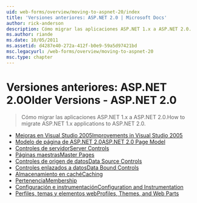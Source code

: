 ```yaml
---
uid: web-forms/overview/moving-to-aspnet-20/index
title: 'Versiones anteriores: ASP.NET 2.0 | Microsoft Docs'
author: rick-anderson
description: Cómo migrar las aplicaciones ASP.NET 1.x a ASP.NET 2.0.
ms.author: riande
ms.date: 10/05/2011
ms.assetid: d4287e40-272a-412f-b0e9-59a5d97421bd
msc.legacyurl: /web-forms/overview/moving-to-aspnet-20
msc.type: chapter
---
```

<a name="older-versions---aspnet-20"></a><span data-ttu-id="bfff0-103">Versiones anteriores: ASP.NET 2.0</span><span class="sxs-lookup"><span data-stu-id="bfff0-103">Older Versions - ASP.NET 2.0</span></span>
====================
> <span data-ttu-id="bfff0-104">Cómo migrar las aplicaciones ASP.NET 1.x a ASP.NET 2.0.</span><span class="sxs-lookup"><span data-stu-id="bfff0-104">How to migrate ASP.NET 1.x applications to ASP.NET 2.0.</span></span>


- [<span data-ttu-id="bfff0-105">Mejoras en Visual Studio 2005</span><span class="sxs-lookup"><span data-stu-id="bfff0-105">Improvements in Visual Studio 2005</span></span>](improvements-in-visual-studio-2005.md)
- [<span data-ttu-id="bfff0-106">Modelo de página de ASP.NET 2.0</span><span class="sxs-lookup"><span data-stu-id="bfff0-106">ASP.NET 2.0 Page Model</span></span>](the-asp-net-2-0-page-model.md)
- [<span data-ttu-id="bfff0-107">Controles de servidor</span><span class="sxs-lookup"><span data-stu-id="bfff0-107">Server Controls</span></span>](server-controls.md)
- [<span data-ttu-id="bfff0-108">Páginas maestras</span><span class="sxs-lookup"><span data-stu-id="bfff0-108">Master Pages</span></span>](master-pages.md)
- [<span data-ttu-id="bfff0-109">Controles de origen de datos</span><span class="sxs-lookup"><span data-stu-id="bfff0-109">Data Source Controls</span></span>](data-source-controls.md)
- [<span data-ttu-id="bfff0-110">Controles enlazados a datos</span><span class="sxs-lookup"><span data-stu-id="bfff0-110">Data Bound Controls</span></span>](data-bound-controls.md)
- [<span data-ttu-id="bfff0-111">Almacenamiento en caché</span><span class="sxs-lookup"><span data-stu-id="bfff0-111">Caching</span></span>](caching.md)
- [<span data-ttu-id="bfff0-112">Pertenencia</span><span class="sxs-lookup"><span data-stu-id="bfff0-112">Membership</span></span>](membership.md)
- [<span data-ttu-id="bfff0-113">Configuración e instrumentación</span><span class="sxs-lookup"><span data-stu-id="bfff0-113">Configuration and Instrumentation</span></span>](configuration-and-instrumentation.md)
- [<span data-ttu-id="bfff0-114">Perfiles, temas y elementos web</span><span class="sxs-lookup"><span data-stu-id="bfff0-114">Profiles, Themes, and Web Parts</span></span>](profiles-themes-and-web-parts.md)

